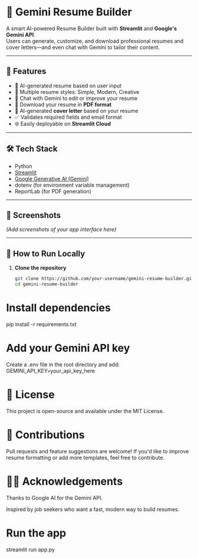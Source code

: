 # 📄 Gemini Resume Builder

A smart AI-powered Resume Builder built with **Streamlit** and **Google's Gemini API**.  
Users can generate, customize, and download professional resumes and cover letters—and even chat with Gemini to tailor their content.

---

## 🚀 Features

- 🧠 AI-generated resume based on user input
- 🎨 Multiple resume styles: Simple, Modern, Creative
- 💬 Chat with Gemini to edit or improve your resume
- 📄 Download your resume in **PDF format**
- 📨 AI-generated **cover letter** based on your resume
- ✅ Validates required fields and email format
- 🌐 Easily deployable on **Streamlit Cloud**

---

## 🛠 Tech Stack

- Python
- [Streamlit](https://streamlit.io)
- [Google Generative AI (Gemini)](https://ai.google.dev)
- dotenv (for environment variable management)
- ReportLab (for PDF generation)

---

## 📸 Screenshots

*(Add screenshots of your app interface here)*

---

## 🧪 How to Run Locally

1. **Clone the repository**
   ```bash
   git clone https://github.com/your-username/gemini-resume-builder.git
   cd gemini-resume-builder
# Install dependencies
pip install -r requirements.txt

# Add your Gemini API key

Create a .env file in the root directory and add:
GEMINI_API_KEY=your_api_key_here

# 📜 License
This project is open-source and available under the MIT License.
# 🤝 Contributions
Pull requests and feature suggestions are welcome!
If you'd like to improve resume formatting or add more templates, feel free to contribute.

# 🙋‍♀️ Acknowledgements
Thanks to Google AI for the Gemini API.

Inspired by job seekers who want a fast, modern way to build resumes.

# Run the app
streamlit run app.py
